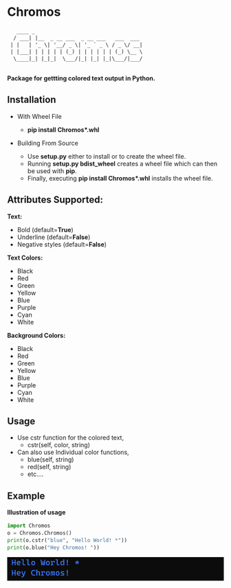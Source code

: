 # Chromos

```
   ____ _                                   
  / ___| |__  _ __ ___  _ __ ___   ___  ___ 
 | |   | '_ \| '__/ _ \| '_ ` _ \ / _ \/ __|
 | |___| | | | | | (_) | | | | | | (_) \__ \
  \____|_| |_|_|  \___/|_| |_| |_|\___/|___/
                                            
```

**Package for gettting colored text output in Python.**

## Installation

 * With Wheel File
   * **pip install Chromos\*.whl**
 
 * Building From Source
   * Use **setup.py** either to install or to create the wheel file. 
   * Running **setup.py bdist_wheel** creates a wheel file which can then be used with **pip**.
   * Finally, executing **pip install Chromos\*.whl** installs the wheel file.


## Attributes Supported:

 **Text:**
   * Bold (default=**True**)
   * Underline (default=**False**)
   * Negative styles (default=**False**)

 **Text Colors:**
   * Black
   * Red
   * Green
   * Yellow
   * Blue
   * Purple
   * Cyan
   * White

 **Background Colors:**
   * Black
   * Red
   * Green
   * Yellow
   * Blue
   * Purple
   * Cyan
   * White

## Usage
* Use cstr function for the colored text,
  * cstr(self, color, string)
* Can also use Individual color functions,
  * blue(self, string)
  * red(self, string)
  * etc....

## Example

**Illustration of usage**

```python
import Chromos
o = Chromos.Chromos()
print(o.cstr("blue", "Hello World! *"))
print(o.blue("Hey Chromos! "))
```

![Alt text](Imgs/chromos_img.png)

